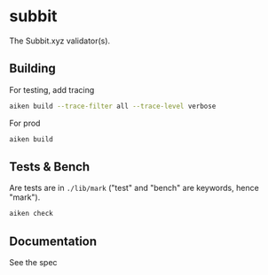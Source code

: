 # subbit

The Subbit.xyz validator(s).

## Building

For testing, add tracing

```sh
aiken build --trace-filter all --trace-level verbose
```

For prod

```sh
aiken build
```

## Tests & Bench

Are tests are in `./lib/mark` ("test" and "bench" are keywords, hence "mark").

```sh
aiken check
```

## Documentation

See the spec
